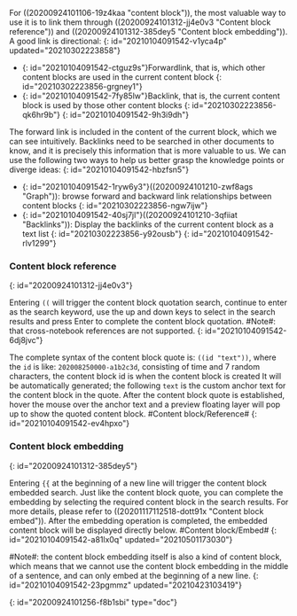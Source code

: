For ((20200924101106-19z4kaa "content block")), the most valuable way to use it is to link them through ((20200924101312-jj4e0v3 "Content block reference")) and ((20200924101312-385dey5 "Content block embedding")). A good link is directional:
{: id="20210104091542-v1yca4p" updated="20210302223858"}

* {: id="20210104091542-ctguz9s"}Forwardlink, that is, which other content blocks are used in the current content block
  {: id="20210302223856-grgney1"}
* {: id="20210104091542-7fy85lw"}Backlink, that is, the current content block is used by those other content blocks
  {: id="20210302223856-qk6hr9b"}
{: id="20210104091542-9h3i9dh"}

The forward link is included in the content of the current block, which we can see intuitively. Backlinks need to be searched in other documents to know, and it is precisely this information that is more valuable to us. We can use the following two ways to help us better grasp the knowledge points or diverge ideas:
{: id="20210104091542-hbzfsn5"}

* {: id="20210104091542-1ryw6y3"}((20200924101210-zwf8ags "Graph")): browse forward and backward link relationships between content blocks
  {: id="20210302223856-ngw7ijw"}
* {: id="20210104091542-40sj7jl"}((20200924101210-3qfiiat "Backlinks")): Display the backlinks of the current content block as a text list
  {: id="20210302223856-y92ousb"}
{: id="20210104091542-rlv1299"}

### Content block reference
{: id="20200924101312-jj4e0v3"}

Entering `((` will trigger the content block quotation search, continue to enter as the search keyword, use the up and down keys to select in the search results and press Enter to complete the content block quotation. #Note#: that cross-notebook references are not supported.
{: id="20210104091542-6dj8jvc"}

The complete syntax of the content block quote is: `((id "text"))`, where the `id` is like: `202008250000-a1b2c3d`, consisting of time and 7 random characters, the content block id is when the content block is created It will be automatically generated; the following `text` is the custom anchor text for the content block in the quote. After the content block quote is established, hover the mouse over the anchor text and a preview floating layer will pop up to show the quoted content block. #Content block/Reference#
{: id="20210104091542-ev4hpxo"}

### Content block embedding
{: id="20200924101312-385dey5"}

Entering `{{` at the beginning of a new line will trigger the content block embedded search. Just like the content block quote, you can complete the embedding by selecting the required content block in the search results. For more details, please refer to ((20201117112518-dott91x "Content block embed")). After the embedding operation is completed, the embedded content block will be displayed directly below. #Content block/Embed#
{: id="20210104091542-a81lx0q" updated="20210501173030"}

#Note#: the content block embedding itself is also a kind of content block, which means that we cannot use the content block embedding in the middle of a sentence, and can only embed at the beginning of a new line.
{: id="20210104091542-23pgmmz" updated="20210423103419"}


{: id="20200924101256-f8b1sbi" type="doc"}
